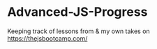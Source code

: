 # Advanced-JS-Progress
Keeping track of lessons from &amp; my own takes on https://thejsbootcamp.com/
